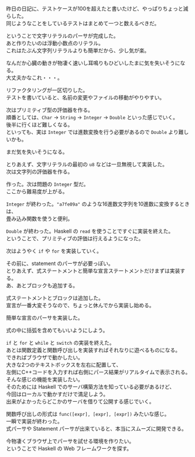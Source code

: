 昨日の日記に、テストケースが100を超えたと書いたけど、やっぱりちょっと減らした。  
同じようなことをしているテストはまとめて一つと数えるべきだ。  

ということで文字リテラルのパーサが完成した。  
あと作りたいのは浮動小数点のリテラル。  
これはたぶん文字列リテラルよりも簡単だから、少し気が楽。

なんだか心臓の動きが物凄く速いし耳鳴りもひどいしたまに気を失いそうになる。  
大丈夫かなこれ・・・。

リファクタリングが一区切りした。  
テストを書いていると、名前の変更やファイルの移動がやりやすい。  

次はプリミティブ型の評価器を作る。  
順番としては、`Char` -> `String` -> `Integer` -> `Double` といった感じでいく。  
後半に行くほど難しくなる。  
といっても、実は `Integer` では進数変換を行う必要があるので `Double` より難しいかも。  

まだ気を失いそうになる。

とりあえず、文字リテラルの最初の `u8` などは一旦無視して実装した。  
次は文字列の評価器を作る。  

作った。次は問題の `Integer` 型だ。  
ここから難易度が上がる。

`Integer` が終わった。`"a7fe09a"` のような16進数文字列を10進数に変換するときは、  
畳み込み関数を使うと便利。

`Double` が終わった。Haskell の `read` を使うことですぐに実装を終えた。  
ということで、プリミティブの評価は行えるようになった。  

次はようやく `if` や `for` を実装していく。  

その前に、statement のパーサが必要っぽい。  
とりあえず、式ステートメントと簡単な宣言ステートメントだけまずは実装する。  
あ、あとブロックも追加する。

式ステートメントとブロックは追加した。  
宣言が一番大変そうなので、ちょっと休んでから実装し始める。  

簡単な宣言のパーサを実装した。

式の中に括弧を含めてもいいようにしよう。  

`if` と `for` と `while` と `switch` の実装を終えた。  
あとは関数定義と関数呼び出しを実装すればそれなりに遊べるものになる。  
できればブラウザで動かしたい。  
大きな2つのテキストボックスを左右に配置して、  
左側にC++コードを入力すれば右側にパース結果がリアルタイムで表示される。  
そんな感じの機能を実装したい。  
そのためには Haskell でのサーバ構築方法を知っている必要があるけど、  
今回はローカルで動かすだけで満足しよう。  
出来がよかったらどこかのサーバを借りて公開する感じでいく。

関数呼び出しの形式は `func([expr], [expr], [expr])` みたいな感じ。  
一瞬で実装が終わった。  
式パーサや Statement パーサが出来ていると、本当にスムーズに開発できる。

今物凄くブラウザ上でパーサを試せる環境を作りたい。  
ということで Haskell の Web フレームワークを探す。

